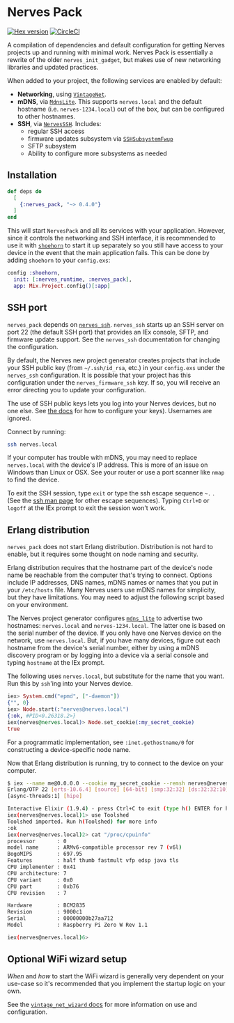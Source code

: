 # Nerves Pack

[![Hex version](https://img.shields.io/hexpm/v/nerves_pack.svg "Hex version")](https://hex.pm/packages/nerves_pack)
[![CircleCI](https://circleci.com/gh/nerves-project/nerves_pack.svg?style=svg)](https://circleci.com/gh/nerves-project/nerves_pack)

A compilation of dependencies and default configuration for getting Nerves
projects up and running with minimal work. Nerves Pack is essentially a rewrite
of the older `nerves_init_gadget`, but makes use of new networking libraries and
updated practices.

When added to your project, the following services are enabled by default:

* **Networking**, using [`VintageNet`](https://github.com/nerves-networking/vintage_net).
* **mDNS**, via [`MdnsLite`](https://github.com/nerves-networking/mdns_lite). This
  supports `nerves.local` and the default hostname (i.e.
  `nerves-1234.local`) out of the box, but can be configured to other hostnames.
* **SSH**, via [`NervesSSH`](https://github.com/nerves-project/nerves_ssh). Includes:
  * regular SSH access
  * firmware updates subsystem via [`SSHSubsystemFwup`](https://github.com/nerves-project/ssh_subsystem_fwup)
  * SFTP subsystem
  * Ability to configure more subsystems as needed

## Installation

```elixir
def deps do
  [
    {:nerves_pack, "~> 0.4.0"}
  ]
end
```

This will start `NervesPack` and all its services with your application.
However, since it controls the networking and SSH interface, it is recommended
to use it with [`shoehorn`](https://github.com/nerves-project/shoehorn) to start
it up separately so you still have access to your device in the event that the
main application fails. This can be done by adding `shoehorn` to your
`config.exs`:

```elixir
config :shoehorn,
  init: [:nerves_runtime, :nerves_pack],
  app: Mix.Project.config()[:app]
```

## SSH port

`nerves_pack` depends on
[`nerves_ssh`](https://github.com/nerves-project/nerves_ssh). `nerves_ssh`
starts up an SSH server on port 22 (the default SSH port) that provides an IEx
console, SFTP, and firmware update support. See the `nerves_ssh` documentation
for changing the configuration.

By default, the Nerves new project generator creates projects that include your
SSH public key (from `~/.ssh/id_rsa`, etc.) in your `config.exs` under the
`nerves_ssh` configuration. It is possible that your project has this
configuration under the `nerves_firmware_ssh` key. If so, you will receive an
error directing you to update your configuration.

The use of SSH public keys lets you log into your Nerves devices, but no one
else.  See [the
docs](https://hexdocs.pm/nerves_firmware_ssh/readme.html#installation) for how
to configure your keys). Usernames are ignored.

Connect by running:

```bash
ssh nerves.local
```

If your computer has trouble with mDNS, you may need to replace `nerves.local`
with the device's IP address. This is more of an issue on Windows than Linux or
OSX. See your router or use a port scanner like `nmap` to find the device.

To exit the SSH session, type `exit` or type the ssh escape sequence `~.` . (See
the [ssh man page](https://linux.die.net/man/1/ssh) for other escape sequences).
Typing `Ctrl+D` or `logoff` at the IEx prompt to exit the session won't work.

## Erlang distribution

`nerves_pack` does not start Erlang distribution. Distribution is not hard to
enable, but it requires some thought on node naming and security.

Erlang distribution requires that the hostname part of the device's node name be
reachable from the computer that's trying to connect. Options include IP
addresses, DNS names, mDNS names or names that you put in your `/etc/hosts`
file. Many Nerves users use mDNS names for simplicity, but they have
limitations. You may need to adjust the following script based on your
environment.

The Nerves project generator configures
[`mdns_lite`](https://github.com/pcmarks/mdns_lite) to advertise two hostnames:
`nerves.local` and `nerves-1234.local`. The latter one is based on the serial
number of the device. If you only have one Nerves device on the network, use
`nerves.local`. But, if you have many devices, figure out each hostname
from the device's serial number, either by using a mDNS discovery program or by
logging into a device via a serial console and typing `hostname` at the IEx
prompt.

The following uses `nerves.local`, but substitute for the name that you want.
Run this by `ssh`'ing into your Nerves device.

```elixir
iex> System.cmd("epmd", ["-daemon"])
{"", 0}
iex> Node.start(:"nerves@nerves.local")
{:ok, #PID<0.26318.2>}
iex(nerves@nerves.local)> Node.set_cookie(:my_secret_cookie)
true
```

For a programmatic implementation, see `:inet.gethostname/0` for constructing
a device-specific node name.

Now that Erlang distribution is running, try to connect to the device on your
computer.

```bash
$ iex --name me@0.0.0.0 --cookie my_secret_cookie --remsh nerves@nerves.local
Erlang/OTP 22 [erts-10.6.4] [source] [64-bit] [smp:32:32] [ds:32:32:10]
[async-threads:1] [hipe]

Interactive Elixir (1.9.4) - press Ctrl+C to exit (type h() ENTER for help)
iex(nerves@nerves.local)1> use Toolshed
Toolshed imported. Run h(Toolshed) for more info
:ok
iex(nerves@nerves.local)2> cat "/proc/cpuinfo"
processor       : 0
model name      : ARMv6-compatible processor rev 7 (v6l)
BogoMIPS        : 697.95
Features        : half thumb fastmult vfp edsp java tls
CPU implementer : 0x41
CPU architecture: 7
CPU variant     : 0x0
CPU part        : 0xb76
CPU revision    : 7

Hardware        : BCM2835
Revision        : 9000c1
Serial          : 00000000b27aa712
Model           : Raspberry Pi Zero W Rev 1.1

iex(nerves@nerves.local)6>
```

## Optional WiFi wizard setup

_When_ and _how_ to start the WiFi wizard is generally very dependent on your
use-case so it's recommended that you implement the startup logic on your own.

See the [`vintage_net_wizard` docs](https://hexdocs.pm/vintage_net_wizard) for
more information on use and configuration.
